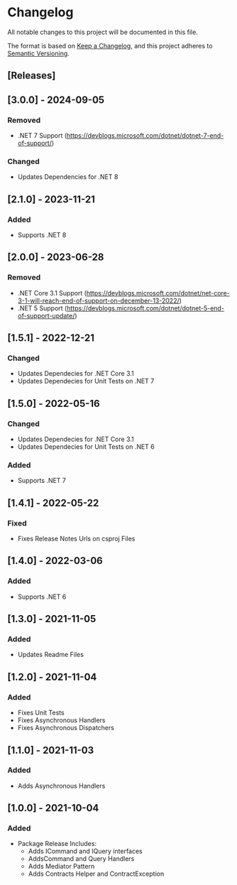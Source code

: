 ﻿# Changelog
All notable changes to this project will be documented in this file.

The format is based on [Keep a Changelog](https://keepachangelog.com/en/1.0.0/),
and this project adheres to [Semantic Versioning](https://semver.org/spec/v2.0.0.html).

## [Releases]

## [3.0.0] - 2024-09-05
### Removed
- .NET 7 Support (https://devblogs.microsoft.com/dotnet/dotnet-7-end-of-support/)

### Changed
 - Updates Dependencies for .NET 8

## [2.1.0] - 2023-11-21
### Added
- Supports .NET 8

## [2.0.0] - 2023-06-28
### Removed
- .NET Core 3.1 Support (https://devblogs.microsoft.com/dotnet/net-core-3-1-will-reach-end-of-support-on-december-13-2022/)
- .NET 5 Support (https://devblogs.microsoft.com/dotnet/dotnet-5-end-of-support-update/)

## [1.5.1] - 2022-12-21
### Changed
 - Updates Dependecies for .NET Core 3.1
 - Updates Dependecies for Unit Tests on .NET 7

## [1.5.0] - 2022-05-16
### Changed
 - Updates Dependecies for .NET Core 3.1
 - Updates Dependecies for Unit Tests on .NET 6

### Added
 - Supports .NET 7

## [1.4.1] - 2022-05-22
### Fixed
- Fixes Release Notes Urls on csproj Files


## [1.4.0] - 2022-03-06
### Added
- Supports .NET 6

## [1.3.0] - 2021-11-05
### Added
- Updates Readme Files

## [1.2.0] - 2021-11-04
### Added
- Fixes Unit Tests
- Fixes Asynchronous Handlers
- Fixes Asynchronous Dispatchers

## [1.1.0] - 2021-11-03
### Added
- Adds Asynchronous Handlers

## [1.0.0] - 2021-10-04
### Added
- Package Release Includes:
	- Adds ICommand and IQuery interfaces
	- AddsCommand and Query Handlers
	- Adds Mediator Pattern
	- Adds Contracts Helper and ContractException